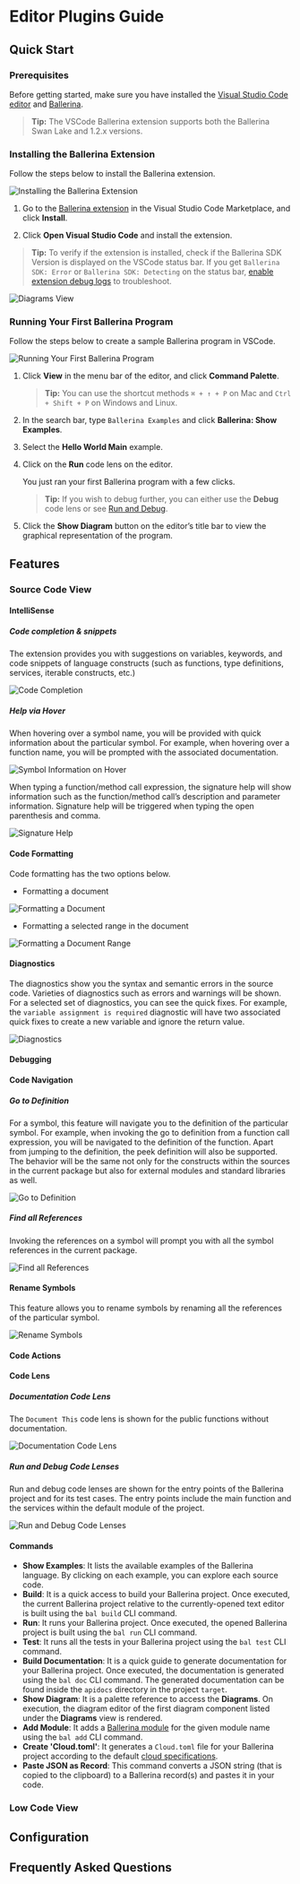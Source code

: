 # Editor Plugins Guide

## Quick Start

### Prerequisites

Before getting started, make sure you have installed the [Visual Studio Code editor](https://code.visualstudio.com/download) and [Ballerina](/downloads).

>**Tip:** The VSCode Ballerina extension supports both the Ballerina Swan Lake and 1.2.x versions.

### Installing the Ballerina Extension

Follow the steps below to install the Ballerina extension.

![Installing the Ballerina Extension](/learn/images/installing-the-extension.gif)

1. Go to the <a target="_blank" href="https://marketplace.visualstudio.com/items?itemName=wso2.ballerina&ssr=false">Ballerina extension</a> in the Visual Studio Code Marketplace, and click **Install**.

2. Click **Open Visual Studio Code** and install the extension.

  >**Tip:** To verify if the extension is installed, check if the Ballerina SDK Version is displayed on the VSCode status bar. If you get `Ballerina SDK: Error` or `Ballerina SDK: Detecting` on the status bar, [enable extension debug logs](/learn/tooling-guide/visual-studio-code-extension/configurations/#debug-log) to troubleshoot.

  ![Diagrams View](/learn/images/show-version-on-vscode.png)

### Running Your First Ballerina Program

Follow the steps below to create a sample Ballerina program in VSCode.

![Running Your First Ballerina Program](/learn/images/running-your-program.gif)

1. Click **View** in the menu bar of the editor, and click **Command Palette**.

    >**Tip:** You can use the shortcut methods `⌘ + ↑ + P` on Mac and `Ctrl + Shift + P` on Windows and Linux.

2. In the search bar, type `Ballerina Examples` and click **Ballerina: Show Examples**.

3. Select the **Hello World Main** example.

4. Click on the **Run** code lens on the editor. 

    You just ran your first Ballerina program with a few clicks.

    >**Tip:** If you wish to debug further, you can either use the **Debug** code lens or see [Run and Debug](/learn/tooling-guide/visual-studio-code-extension/debugging/).

5. Click the **Show Diagram** button on the editor’s title bar to view the graphical representation of the program.

## Features

### Source Code View

#### IntelliSense

##### Code completion & snippets
The extension provides you with suggestions on variables, keywords, and code snippets of language constructs (such as functions, type definitions, services, iterable constructs, etc.)

![Code Completion](/learn/images/code-completion.gif)

##### Help via Hover
When hovering over a symbol name, you will be provided with quick information about the particular symbol. For example, when hovering over a function name, you will be prompted with the associated documentation.

![Symbol Information on Hover](/learn/images/symbol-information-on-hover.gif)

When typing a function/method call expression, the signature help will show information such as the function/method call’s description and parameter information. Signature help will be triggered when typing the open parenthesis and comma.

![Signature Help](/learn/images/signature-help.gif)

#### Code Formatting
Code formatting has the two options below. 

  - Formatting a document 

  ![Formatting a Document](/learn/images/format-document.gif)

  - Formatting a selected range in the document

  ![Formatting a Document Range](/learn/images/format-document-range.gif)

#### Diagnostics
The diagnostics show you the syntax and semantic errors in the source code. Varieties of diagnostics such as errors and warnings will be shown. For a selected set of diagnostics, you can see the quick fixes. For example, the `variable assignment is required` diagnostic will have two associated quick fixes to create a new variable and ignore the return value.

![Diagnostics](/learn/images/diagnostics.gif)

#### Debugging


#### Code Navigation

##### Go to Definition 

For a symbol, this feature will navigate you to the definition of the particular symbol. For example, when invoking the go to definition from a function call expression, you will be navigated to the definition of the function. Apart from jumping to the definition, the peek definition will also be supported. The behavior will be the same not only for the constructs within the sources in the current package but also for external modules and standard libraries as well.

![Go to Definition](/learn/images/go-to-definition.gif)

##### Find all References

Invoking the references on a symbol will prompt you with all the symbol references in the current package.

![Find all References](/learn/images/find-all-references.gif)

#### Rename Symbols
This feature allows you to rename symbols by renaming all the references of the particular symbol.

![Rename Symbols](/learn/images/rename-symbols.gif)

#### Code Actions


#### Code Lens
##### Documentation Code Lens

The `Document This` code lens is shown for the public functions without documentation. 

![Documentation Code Lens](/learn/images/documentation-code-lens.gif)

##### Run and Debug Code Lenses

Run and debug code lenses are shown for the entry points of the Ballerina project and for its test cases. The entry points include the main function and the services within the default module of the project.

![Run and Debug Code Lenses](/learn/images/run-and-debug-code-lenses.gif)

#### Commands
- **Show Examples**: It lists the available examples of the Ballerina language. By clicking on each example, you can explore each source code. 
- **Build**: It is a quick access to build your Ballerina project. Once executed, the current Ballerina project relative to the currently-opened text editor is built using the `bal build` CLI command.
- **Run**: It runs your Ballerina project. Once executed, the opened Ballerina project is built using the `bal run` CLI command.
- **Test**: It runs all the tests in your Ballerina project using the `bal test` CLI command.
- **Build Documentation**: It is a quick guide to generate documentation for your Ballerina project. Once executed, the documentation is generated using the `bal doc` CLI command. The generated documentation can be found inside the `apidocs` directory in the project `target`.
- **Show Diagram**: It is a palette reference to access the **Diagrams**. On execution, the diagram editor of the first diagram component listed under the **Diagrams** view is rendered.
- **Add Module**: It adds a [Ballerina module](/learn/user-guide/ballerina-packages/modules/) for the given module name using the `bal add` CLI command.  
- **Create 'Cloud.toml'**: It generates a `Cloud.toml` file for your Ballerina project according to the default [cloud specifications](https://github.com/ballerina-platform/ballerina-spec/blob/master/c2c/code-to-cloud-spec.md).
- **Paste JSON as Record**: This command converts a JSON string (that is copied to the clipboard) to a Ballerina record(s) and pastes it in your code.

### Low Code View




## Configuration



## Frequently Asked Questions
